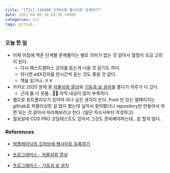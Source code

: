 ```yaml
---
title: "[TIL] 210409_깃허브에 웹사이트 등록하기"
date: 2021-04-09 18:58:28 +0900
categories: til
tags: github
---
```


### 오늘 한 일

- 이제 아침에 백준 단계별 문제풀이는 별로 의미가 없는 것 같아서 뭘할지 조금 고민이 된다.
  - 다시 패스트캠퍼스 강의를 듣는게 나을 것 같기도 하다.
  - 아니면 edX강의를 한시간씩 듣는 것도 좋을 것 같다.
  - 책을 읽거나..ㅎㅎ
- 카카오 2020 문제 중 [자물쇠와 열쇠](https://programmers.co.kr/learn/courses/30/lessons/60059)와 [기둥과 보 설치](https://programmers.co.kr/learn/courses/30/lessons/60061)를 풀다가 하루가 다 갔다.
  - 근데 둘 다 못품...🤣🤣 아직 내공이 많이 부족하다.
- 웹으로 포트폴리오가 있어야 되나 싶은 생각이 든다. front 만 있는 웹페이지는 github로 퍼블리싱한 걸 많이 봤는데 싶어서 찾아봤더니 repository만 만들어서 하면 되는 것 같아서 따라해보려고 한다. (일단 자소서부터 작성하고)
- 월요일에 COS PRO 코딩테스트도 있어서 그것도 준비해야하는데...참 할게 많다.



### References

- [씸플레이님의 깃허브에 웹사이트 등록하기](https://ssimplay.tistory.com/11)

- [프로그래머스 - 자물쇠와 열쇠](https://programmers.co.kr/learn/courses/30/lessons/60059)

- [프로그래머스 - 기둥과 보 설치](https://programmers.co.kr/learn/courses/30/lessons/60061)

